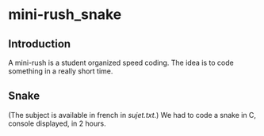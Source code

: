 mini-rush\_snake
===============

Introduction
------------
A mini-rush is a student organized speed coding.
The idea is to code something in a really short time.

Snake
-----
(The subject is available in french in *sujet.txt*.)
We had to code a snake in C, console displayed, in 2 hours.
